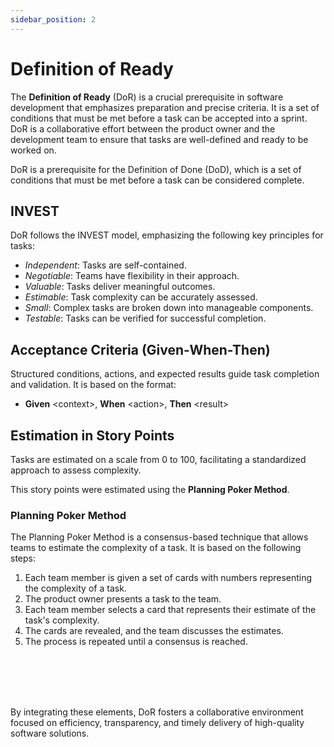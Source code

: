 ```yaml
---
sidebar_position: 2
---
```


# Definition of Ready

The **Definition of Ready** (DoR) is a crucial prerequisite in software development that emphasizes preparation and precise criteria. It is a set of conditions that must be met before a task can be accepted into a sprint. DoR is a collaborative effort between the product owner and the development team to ensure that tasks are well-defined and ready to be worked on. 

DoR is a prerequisite for the Definition of Done (DoD), which is a set of conditions that must be met before a task can be considered complete.

## INVEST

DoR follows the INVEST model, emphasizing the following key principles for tasks:

- *Independent*: Tasks are self-contained.
- *Negotiable*: Teams have flexibility in their approach.
- *Valuable*: Tasks deliver meaningful outcomes.
- *Estimable*: Task complexity can be accurately assessed.
- *Small*: Complex tasks are broken down into manageable components.
- *Testable*: Tasks can be verified for successful completion.

## Acceptance Criteria (Given-When-Then)

Structured conditions, actions, and expected results guide task completion and validation. It is based on the format:

- **Given** &lt;context&gt;, **When** &lt;action&gt;, **Then** &lt;result&gt;


## Estimation in Story Points

Tasks are estimated on a scale from 0 to 100, facilitating a standardized approach to assess complexity.

This story points were estimated using the **Planning Poker Method**.

### Planning Poker Method

The Planning Poker Method is a consensus-based technique that allows teams to estimate the complexity of a task. It is based on the following steps:

1. Each team member is given a set of cards with numbers representing the complexity of a task.
2. The product owner presents a task to the team.
3. Each team member selects a card that represents their estimate of the task's complexity.
4. The cards are revealed, and the team discusses the estimates.
5. The process is repeated until a consensus is reached.

<br></br><br></br>

By integrating these elements, DoR fosters a collaborative environment focused on efficiency, transparency, and timely delivery of high-quality software solutions.

